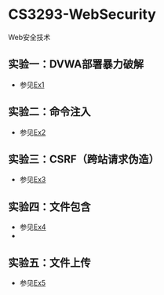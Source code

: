# CS3293-WebSecurity

Web安全技术

## 实验一：DVWA部署暴力破解

* 参见[Ex1](./ex_1)

## 实验二：命令注入

* 参见[Ex2](./ex_2)

## 实验三：CSRF（跨站请求伪造）

* 参见[Ex3](./ex_3)

## 实验四：文件包含

* 参见[Ex4](./ex_4)
* 
## 实验五：文件上传

* 参见[Ex5](./ex_5)
